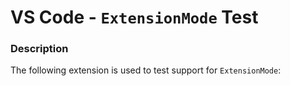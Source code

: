 # VS Code - `ExtensionMode` Test

### Description

The following extension is used to test support for `ExtensionMode`:
